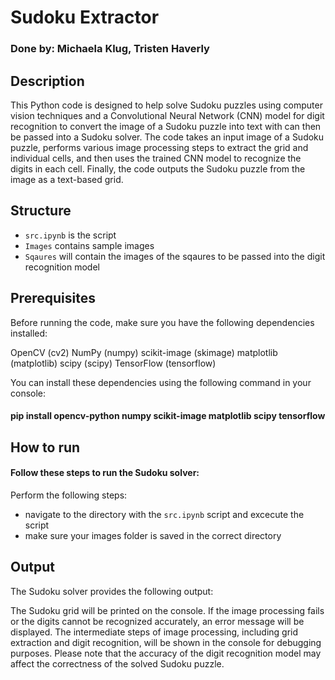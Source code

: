 
# Sudoku Extractor

### Done by: Michaela Klug, Tristen Haverly

## Description

This Python code is designed to help solve Sudoku puzzles using computer
vision techniques and a Convolutional Neural Network (CNN) model for
digit recognition to convert the image of a Sudoku puzzle into text with
can then be passed into a Sudoku solver. The code takes an input image
of a Sudoku puzzle, performs various image processing steps to extract
the grid and individual cells, and then uses the trained CNN model to
recognize the digits in each cell. Finally, the code outputs the Sudoku
puzzle from the image as a text-based grid.

## Structure

-   `src.ipynb` is the script
-   `Images` contains sample images
-   `Sqaures` will contain the images of the sqaures to be passed into
    the digit recognition model

## Prerequisites

Before running the code, make sure you have the following dependencies
installed:

OpenCV (cv2) NumPy (numpy) scikit-image (skimage) matplotlib
(matplotlib) scipy (scipy) TensorFlow (tensorflow)

You can install these dependencies using the following command in your
console:

#### pip install opencv-python numpy scikit-image matplotlib scipy tensorflow

## How to run

#### Follow these steps to run the Sudoku solver:

Perform the following steps:

-   navigate to the directory with the `src.ipynb` script and
    excecute the script
-   make sure your images folder is saved in the correct directory

## Output

The Sudoku solver provides the following output:

The Sudoku grid will be printed on the console. If the image processing
fails or the digits cannot be recognized accurately, an error message
will be displayed. The intermediate steps of image processing, including
grid extraction and digit recognition, will be shown in the console for
debugging purposes. Please note that the accuracy of the digit
recognition model may affect the correctness of the solved Sudoku
puzzle.
